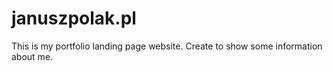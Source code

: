 # januszpolak.pl
This is my portfolio landing page website.
Create to show some information about me.
